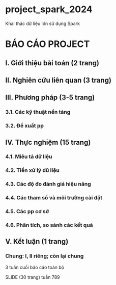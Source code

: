 # project_spark_2024
Khai thác dữ liệu lớn sử dụng Spark

# BÁO CÁO PROJECT

## I. Giới thiệu bài toán (2 trang)
## II. Nghiên cứu liên quan (3 trang)
## III. Phương pháp (3-5 trang)
### 3.1. Các kỹ thuật nền tảng
### 3.2. Đề xuất pp
## IV. Thực nghiệm (15 trang)
### 4.1. Miêu tả dữ liệu
### 4.2. Tiền xử lý dũ liệu
### 4.3. Các độ đo đánh giá hiệu năng
### 4.4. Các tham số và môi trường cài đặt
### 4.5. Các pp cơ sở
### 4.6. Phân tích, so sánh các kết quả
## V. Kết luận (1 trang)

### Chung: I, II riêng; còn lại chung
3 tuần cuối báo cáo toàn bộ

SLIDE (30 trang) tuần 789
